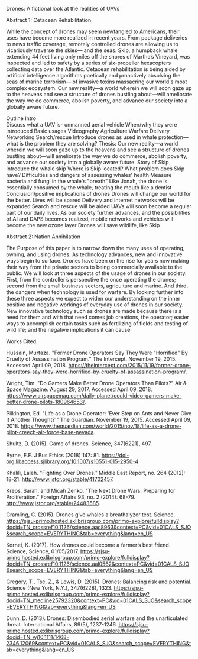 Drones: A fictional look at the realities of UAVs 


Abstract 1: Cetacean Rehabilitation

While the concept of drones may seem newfangled to Americans, their uses have become more realized in recent years. From package deliveries to news traffic coverage, remotely controlled drones are allowing us to vicariously traverse the skies— and the seas. Skip, a humpback whale extending 44 feet living only miles off the shores of Martha’s Vineyard, was inspected and led to safety by a series of six-propeller hexacopters collecting data over the Atlantic. Cetacean rehabilitation is being aided by artificial intelligence algorithms poetically and proactively absolving the seas of marine terrorism— of invasive toxins massacring our world's most complex ecosystem. Our new reality—a world wherein we will soon gaze up to the heavens and see a structure of drones bustling about—will ameliorate the way we do commerce, abolish poverty, and advance our society into a globally aware future. 

Outline 
Intro	
Discuss what a UAV is- unmanned aerial vehicle
When/why they were introduced
Basic usages
Videography
Agriculture
Warfare
Delivery
Networking
Search/rescue 
Introduce drones as used in whale protection— what is the problem they are solving?
Thesis: Our new reality—a world wherein we will soon gaze up to the heavens and see a structure of drones bustling about—will ameliorate the way we do commerce, abolish poverty, and advance our society into a globally aware future.
Story of Skip
Introduce the whale skip
Where is Skip located?
What problem does Skip have? 
Difficulties and dangers of assessing whales' health
Measure bacteria and fungi in the whale's "breath"
Like Jonah, the drone is essentially consumed by the whale, treating the mouth like a dentist 
Conclusion/positive implications of drones
Drones will change our world for the better. 
Lives will be spared
Delivery and internet networks will be expanded
Search and rescue will be aided
UAVs will soon become a regular part of our daily lives. As our society further advances, and the possibilities of AI and DAPS becomes realized, mobile networks and vehicles will become the new ozone layer
Drones will save wildlife, like Skip



Abstract 2: Nation Annihilation

The Purpose of this paper is to narrow down the many uses of operating, owning, and using drones. As technology advances, new and innovative ways begin to surface. Drones have been on the rise for years now making their way from the private sectors to being commercially available to the public.  We will look at three aspects of the usage of drones in our society. First, from the controller’s perspective the once operating the drones; second from the small business sectors, agriculture and marine. And third, the dangers when technology is used for warfare. By looking further into these three aspects we expect to widen our understanding on the inner positive and negative workings of everyday use of drones in our society. New innovative technology such as drones are made because there is a need for them and with that need comes job creations, the operator; easier ways to accomplish certain tasks such as fertilizing of fields and testing of wild life; and the negative implications it can cause


Works Cited

Hussain, Murtaza. "Former Drone Operators Say They Were "Horrified" By Cruelty of Assassination Program." The Intercept. November 19, 2015. Accessed April 09, 2018. https://theintercept.com/2015/11/19/former-drone-operators-say-they-were-horrified-by-cruelty-of-assassination-program/.

Wright, Tim. "Do Gamers Make Better Drone Operators Than Pilots?" Air & Space Magazine. August 29, 2017. Accessed April 09, 2018. https://www.airspacemag.com/daily-planet/could-video-gamers-make-better-drone-pilots-180964653/.

Pilkington, Ed. "Life as a Drone Operator: 'Ever Step on Ants and Never Give It Another Thought?'" The Guardian. November 19, 2015. Accessed April 09, 2018. https://www.theguardian.com/world/2015/nov/18/life-as-a-drone-pilot-creech-air-force-base-nevada.

Shultz, D. (2015). Game of drones. Science, 347(6221), 497.

Byrne, E.F. J Bus Ethics (2018) 147: 81. https://doi-org.libaccess.sjlibrary.org/10.1007/s10551-015-2950-4

Khalili, Laleh. "Fighting Over Drones." Middle East Report, no. 264 (2012): 18-21. http://www.jstor.org/stable/41702457.

Kreps, Sarah, and Micah Zenko. "The Next Drone Wars: Preparing for Proliferation." Foreign Affairs 93, no. 2 (2014): 68-79. http://www.jstor.org/stable/24483585.

Gramling, C. (2015). Drones give whales a breathalyzer test. Science.
https://sjsu-primo.hosted.exlibrisgroup.com/primo-explore/fulldisplay?docid=TN_crossref10.1126/science.aac8963&context=PC&vid=01CALS_SJO&search_scope=EVERYTHING&tab=everything&lang=en_US

Kornei, K. (2017). How drones could become a farmer’s best friend. Science, Science, 01/05/2017.
https://sjsu-primo.hosted.exlibrisgroup.com/primo-explore/fulldisplay?docid=TN_crossref10.1126/science.aal0562&context=PC&vid=01CALS_SJO&search_scope=EVERYTHING&tab=everything&lang=en_US

Gregory, T., Tse, Z., & Lewis, D. (2015). Drones: Balancing risk and potential. Science (New York, N.Y.), 347(6228), 1323.
https://sjsu-primo.hosted.exlibrisgroup.com/primo-explore/fulldisplay?docid=TN_medline25792320&context=PC&vid=01CALS_SJO&search_scope=EVERYTHING&tab=everything&lang=en_US

Dunn, D. (2013). Drones: Disembodied aerial warfare and the unarticulated threat. International Affairs, 89(5), 1237-1246.
https://sjsu-primo.hosted.exlibrisgroup.com/primo-explore/fulldisplay?docid=TN_wj10.1111/1468-2346.12069&context=PC&vid=01CALS_SJO&search_scope=EVERYTHING&tab=everything&lang=en_US
